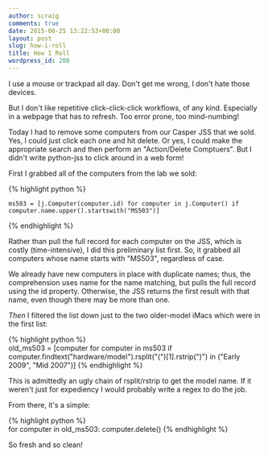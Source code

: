 ```yaml
---
author: scraig
comments: true
date: 2015-06-25 13:22:53+00:00
layout: post
slug: how-i-roll
title: How I Roll
wordpress_id: 208
---
```

I use a mouse or trackpad all day. Don't get me wrong, I don't hate those
devices.

But I don't like repetitive click-click-click workflows, of any kind.
Especially in a webpage that has to refresh. Too error prone, too mind-numbing!

Today I had to remove some computers from our Casper JSS that we sold. Yes, I
could just click each one and  hit delete. Or yes, I could make the appropriate
search and then perform an "Action/Delete Comptuers". But I didn't write
python-jss to click around in a web form!

First I grabbed all of the computers from the lab we sold:

{% highlight python %}    
    
    ms503 = [j.Computer(computer.id) for computer in j.Computer() if computer.name.upper().startswith("MS503")]
    
{% endhighlight %}

Rather than pull the full record for each computer on the JSS, which is costly
(time-intensive), I did this preliminary list first. So, it grabbed all
computers whose name starts with "MS503", regardless of case.

We already have new computers in place with duplicate names; thus, the
comprehension uses name for the name matching, but pulls the full record using
the id property. Otherwise, the JSS returns the first result with that name,
even though there may be more than one.

_Then_ I filtered the list down just to the two older-model iMacs which were in
the first list:
    
{% highlight python %}    
    old_ms503 = [computer for computer in ms503 if computer.findtext("hardware/model").rsplit("(")[1].rstrip(")") in ("Early 2009", "Mid 2007")]
{% endhighlight %}

This is admittedly an ugly chain of rsplit/rstrip to get the model name. If it weren't just for expediency I would probably write a regex to do the job.

From there, it's a simple:

{% highlight python %}    
    for computer in old_ms503:
    	computer.delete()
{% endhighlight %}

So fresh and so clean!
